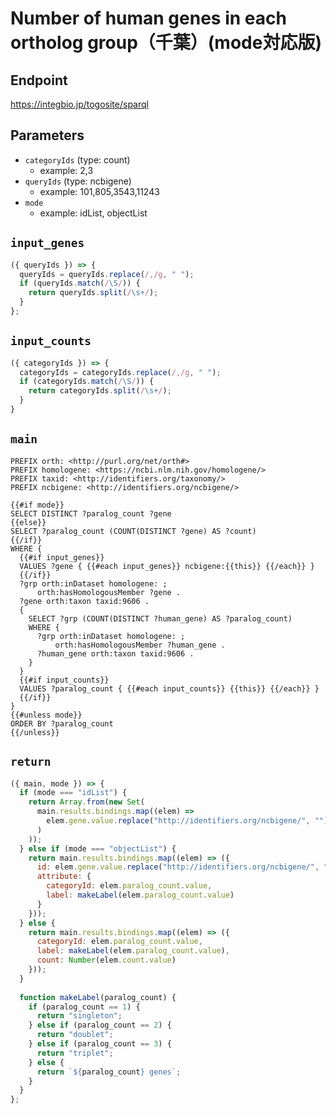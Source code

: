 # Number of human genes in each ortholog group（千葉）(mode対応版)

## Endpoint

https://integbio.jp/togosite/sparql

## Parameters
* `categoryIds` (type: count)
  * example: 2,3
* `queryIds` (type: ncbigene)
  * example: 101,805,3543,11243
* `mode`
  * example: idList, objectList

## `input_genes`
```javascript
({ queryIds }) => {
  queryIds = queryIds.replace(/,/g, " ");
  if (queryIds.match(/\S/)) {
    return queryIds.split(/\s+/);
  }
};
```

## `input_counts`
```javascript
({ categoryIds }) => {
  categoryIds = categoryIds.replace(/,/g, " ");
  if (categoryIds.match(/\S/)) {
    return categoryIds.split(/\s+/);
  }
}
```

## `main`

```sparql
PREFIX orth: <http://purl.org/net/orth#>
PREFIX homologene: <https://ncbi.nlm.nih.gov/homologene/>
PREFIX taxid: <http://identifiers.org/taxonomy/>
PREFIX ncbigene: <http://identifiers.org/ncbigene/>

{{#if mode}}
SELECT DISTINCT ?paralog_count ?gene
{{else}}
SELECT ?paralog_count (COUNT(DISTINCT ?gene) AS ?count)
{{/if}}
WHERE {
  {{#if input_genes}}
  VALUES ?gene { {{#each input_genes}} ncbigene:{{this}} {{/each}} }
  {{/if}}
  ?grp orth:inDataset homologene: ;
      orth:hasHomologousMember ?gene .
  ?gene orth:taxon taxid:9606 .
  {
    SELECT ?grp (COUNT(DISTINCT ?human_gene) AS ?paralog_count)
    WHERE {
      ?grp orth:inDataset homologene: ;
          orth:hasHomologousMember ?human_gene .
      ?human_gene orth:taxon taxid:9606 .
    }
  }
  {{#if input_counts}}
  VALUES ?paralog_count { {{#each input_counts}} {{this}} {{/each}} }
  {{/if}}
}
{{#unless mode}}
ORDER BY ?paralog_count
{{/unless}}
```

## `return`

```javascript
({ main, mode }) => {
  if (mode === "idList") {
    return Array.from(new Set(
      main.results.bindings.map((elem) =>
        elem.gene.value.replace("http://identifiers.org/ncbigene/", "")
      )
    ));
  } else if (mode === "objectList") {
    return main.results.bindings.map((elem) => ({
      id: elem.gene.value.replace("http://identifiers.org/ncbigene/", ""),
      attribute: {
        categoryId: elem.paralog_count.value,
        label: makeLabel(elem.paralog_count.value)
      }
    }));
  } else {
    return main.results.bindings.map((elem) => ({
      categoryId: elem.paralog_count.value,
      label: makeLabel(elem.paralog_count.value),
      count: Number(elem.count.value)
    }));
  }
  
  function makeLabel(paralog_count) {
    if (paralog_count == 1) {
      return "singleton";
    } else if (paralog_count == 2) {
      return "doublet";
    } else if (paralog_count == 3) {
      return "triplet";
    } else {
      return `${paralog_count} genes`;
    }
  }
};
```